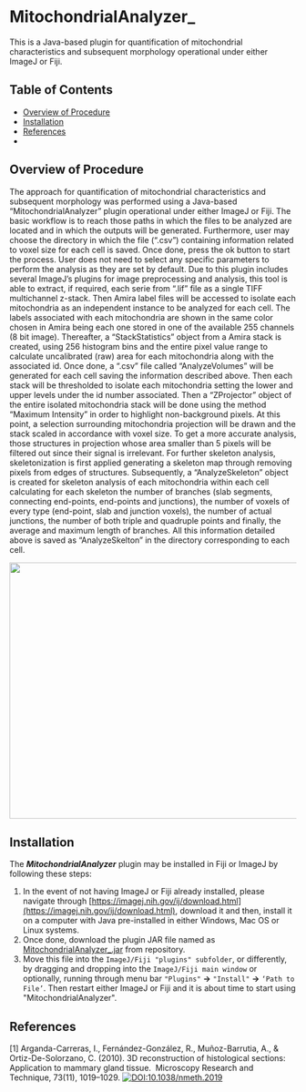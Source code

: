 # MitochondrialAnalyzer_
This is a Java-based plugin for quantification of mitochondrial characteristics and subsequent morphology operational under either ImageJ or Fiji. 
## Table of Contents  
- [Overview of Procedure](#overview-of-procedure)
- [Installation](#installation)
- [References](#references)
-
<a name="overview-of-procedure"></a>
## Overview of Procedure
  The approach for quantification of mitochondrial characteristics and subsequent morphology was performed using a Java-based “MitochondrialAnalyzer” plugin operational under either ImageJ or Fiji. The basic workflow is to reach those paths in which the files to be analyzed are located and in which the outputs will be generated. Furthermore, user may choose the directory in which the file (“.csv”) containing information related to voxel size for each cell is saved.  Once done, press the ok button to start the process. User does not need to select any specific parameters to perform the analysis as they are set by default. Due to this plugin includes several ImageJ’s plugins for image preprocessing and analysis, this tool is able to extract, if required, each serie from “.lif” file as a single TIFF multichannel z-stack. Then Amira label files will be accessed to isolate each mitochondria as an independent instance to be analyzed for each cell. The labels associated with each mitochondria are shown in the same color chosen in Amira being each one stored in one of the available 255 channels (8 bit image). Thereafter, a “StackStatistics” object from a Amira stack is created, using 256 histogram bins and the entire pixel value range to calculate uncalibrated (raw) area for each mitochondria along with the associated id. Once done, a “.csv” file called “AnalyzeVolumes” will be generated for each cell saving the information described above. Then each stack will be thresholded to isolate each mitochondria setting the lower and upper levels under the id number associated. Then a “ZProjector” object of the entire isolated mitochondria stack will be done using the method “Maximum Intensity” in order to highlight non-background pixels. At this point, a selection surrounding mitochondria projection will be drawn and the stack scaled in accordance with voxel size. To get a more accurate analysis, those structures in projection whose area smaller than 5 pixels will be filtered out since their signal is irrelevant. For further skeleton analysis, skeletonization is first applied generating a skeleton map through removing pixels from edges of structures. Subsequently, a “AnalyzeSkeleton” object is created for skeleton analysis of each mitochondria within each cell calculating for each skeleton the number of branches (slab segments, connecting end-points, end-points and junctions), the number of voxels of every type (end-point, slab and junction voxels), the number of actual junctions, the number of both triple and quadruple points and finally, the average and maximum length of branches. All this information detailed above is saved as “AnalyzeSkelton” in the directory corresponding to each cell.

<p align="center">
  <img width="800" height="450" src="https://user-images.githubusercontent.com/83207172/157080170-b1b9844f-e7bf-477c-94eb-b91686ee62e7.png">
</p>

<a name="installation"></a>
## Installation

The ***MitochondrialAnalyzer*** plugin may be installed in Fiji or ImageJ by following these steps:

1. In the event of not having ImageJ or Fiji already installed, please navigate through [https://imagej.nih.gov/ij/download.html](https://imagej.nih.gov/ij/download.html), download it and then, install it on a computer with Java pre-installed in either Windows, Mac OS or Linux systems.
2.  Once done, download the plugin JAR file named as [MitochondrialAnalyzer_.jar](https://github.com/QuantitativeImageAnalysisUnitCNB/MitochondrialAnalyzer_/blob/master/MitochondrialAnalyzer_.jar) from repository.
3.  Move this file into the `ImageJ/Fiji "plugins" subfolder`, or differently, by dragging and dropping into the `ImageJ/Fiji main window` or optionally, running through menu bar `"Plugins"` **→** `"Install"` **→**  `‘Path to File’`. Then restart either ImageJ or Fiji and it is about time to start using "MitochondrialAnalyzer".
<a name="references"></a>
## References
<a id="1">[1]</a> 
Arganda-Carreras, I., Fernández-González, R., Muñoz-Barrutia, A., & Ortiz-De-Solorzano, C. (2010). 
3D reconstruction of histological sections: Application to mammary gland tissue. 
Microscopy Research and Technique, 73(11), 1019–1029. [![DOI:10.1038/nmeth.2019](http://img.shields.io/badge/DOI-10.1101/2021.01.08.425840-B31B1B.svg)](https://doi.org/10.1002/jemt.20829)


